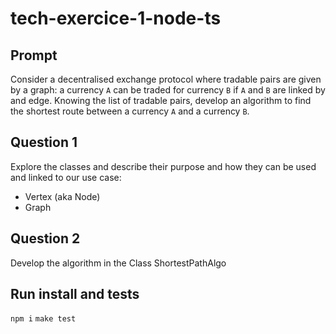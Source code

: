 # tech-exercice-1-node-ts

## Prompt

Consider a decentralised exchange protocol where tradable pairs are given by a graph: a currency `A` can be traded for currency `B` if `A` and `B` are linked by and edge. Knowing the list of tradable pairs, develop an algorithm to find the shortest route between a currency `A` and a currency `B`.

## Question 1

Explore the classes and describe their purpose and how they can be used and linked to our use case:

- Vertex (aka Node)
- Graph

## Question 2

Develop the algorithm in the Class ShortestPathAlgo

## Run install and tests

`npm i`
`make test`
